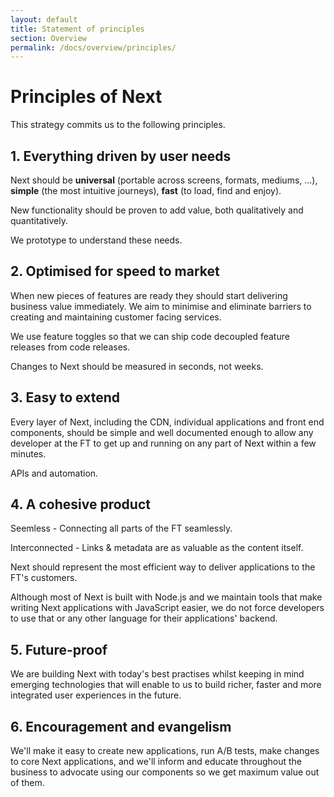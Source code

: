 ```yaml
---
layout: default
title: Statement of principles
section: Overview
permalink: /docs/overview/principles/
---
```


# Principles of Next

This strategy commits us to the following principles.

## 1. Everything driven by user needs

Next should be **universal** (portable across screens, formats, mediums,
&hellip;), **simple** (the most intuitive journeys), **fast** (to load, find
and enjoy).

New functionality should be proven to add value, both qualitatively
and quantitatively.

We prototype to understand these needs.

## 2. Optimised for speed to market

When new pieces of features are ready they should start delivering business
value immediately. We aim to minimise and eliminate barriers to creating and
maintaining customer facing services.

We use feature toggles so that we can ship code decoupled feature releases from code releases.

Changes to Next should be measured in seconds, not weeks.

## 3. Easy to extend

Every layer of Next, including the CDN, individual applications and front end components, should be simple and well documented enough to allow any developer at the FT to get up
and running on any part of Next within a few minutes.

APIs and automation.

## 4. A cohesive product

Seemless - Connecting all parts of the FT seamlessly.

Interconnected - Links & metadata are as valuable as the content itself.

Next should represent the most efficient way to deliver applications to the
FT's customers.

Although most of Next is built with Node.js and we maintain tools that make
writing Next applications with JavaScript easier, we do not force developers to
use that or any other language for their applications' backend.

## 5. Future-proof

We are building Next with today's best practises whilst keeping in mind
emerging technologies that will enable to us to build richer, faster and more
integrated user experiences in the future.

## 6. Encouragement and evangelism

We'll make it easy to create new applications, run A/B tests, make changes to
core Next applications, and we'll inform and educate throughout the business to
advocate using our components so we get maximum value out of them.
